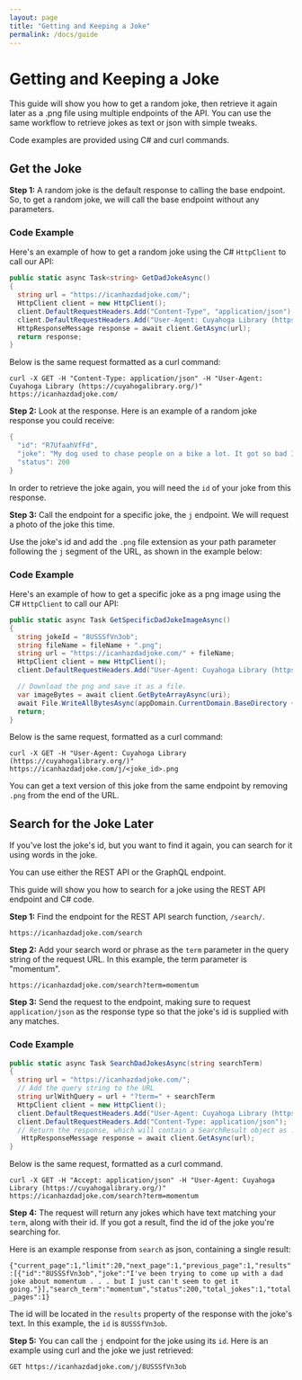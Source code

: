 ```yaml
---
layout: page
title: "Getting and Keeping a Joke"
permalink: /docs/guide
---
```


# Getting and Keeping a Joke

This guide will show you how to get a random joke, then retrieve it again later as a .png file using multiple endpoints of the API. You can use the same workflow to retrieve jokes as text or json with simple tweaks.

Code examples are provided using C# and curl commands.

## Get the Joke

**Step 1:** A random joke is the default response to calling the base endpoint. So, to get a random joke, we will call the base endpoint without any parameters.

### Code Example

Here's an example of how to get a random joke using the C# `HttpClient` to call our API:

```csharp
public static async Task<string> GetDadJokeAsync()
{
  string url = "https://icanhazdadjoke.com/";
  HttpClient client = new HttpClient();
  client.DefaultRequestHeaders.Add("Content-Type", "application/json");
  client.DefaultRequestHeaders.Add("User-Agent: Cuyahoga Library (https://cuyahogalibrary.org/)")
  HttpResponseMessage response = await client.GetAsync(url);
  return response;
}
```

Below is the same request formatted as a curl command:

`curl -X GET -H "Content-Type: application/json" -H "User-Agent: Cuyahoga Library (https://cuyahogalibrary.org/)" https://icanhazdadjoke.com/`

**Step 2:** Look at the response. Here is an example of a random joke response you could receive:

```csharp
{
  "id": "R7UfaahVfFd",
  "joke": "My dog used to chase people on a bike a lot. It got so bad I had to take his bike away.",
  "status": 200
}
```

In order to retrieve the joke again, you will need the `id` of your joke from this response.

**Step 3:** Call the endpoint for a specific joke, the `j` endpoint. We will request a photo of the joke this time.

Use the joke's id and add the `.png` file extension as your path parameter following the `j` segment of the URL, as shown in the example below:

### Code Example

Here's an example of how to get a specific joke as a png image using the C# `HttpClient` to call our API:

```csharp
public static async Task GetSpecificDadJokeImageAsync()
{
  string jokeId = "8USSSfVn3ob";
  string fileName = fileName + ".png";
  string url = "https://icanhazdadjoke.com/" + fileName;
  HttpClient client = new HttpClient();
  client.DefaultRequestHeaders.Add("User-Agent: Cuyahoga Library (https://cuyahogalibrary.org/)")

  // Download the png and save it as a file.
  var imageBytes = await client.GetByteArrayAsync(uri);
  await File.WriteAllBytesAsync(appDomain.CurrentDomain.BaseDirectory + fileName, imageBytes);
  return;
}
```

Below is the same request, formatted as a curl command:

`curl -X GET -H "User-Agent: Cuyahoga Library (https://cuyahogalibrary.org/)" https://icanhazdadjoke.com/j/<joke_id>.png`

You can get a text version of this joke from the same endpoint by removing `.png` from the end of the URL.

## Search for the Joke Later

If you've lost the joke's id, but you want to find it again, you can search for it using words in the joke.

You can use either the REST API or the GraphQL endpoint. 

This guide will show you how to search for a joke using the REST API endpoint and C# code.

**Step 1:** Find the endpoint for the REST API search function, `/search/`. 

`https://icanhazdadjoke.com/search`

**Step 2:** Add your search word or phrase as the `term` parameter in the query string of the request URL. In this example, the term parameter is "momentum".

`https://icanhazdadjoke.com/search?term=momentum`

**Step 3:** Send the request to the endpoint, making sure to request `application/json` as the response type so that the joke's id is supplied with any matches.

### Code Example

```csharp
public static async Task SearchDadJokesAsync(string searchTerm)
{
  string url = "https://icanhazdadjoke.com/";
  // Add the query string to the URL
  string urlWithQuery = url + "?term=" + searchTerm
  HttpClient client = new HttpClient();
  client.DefaultRequestHeaders.Add("User-Agent: Cuyahoga Library (https://cuyahogalibrary.org/)")
  client.DefaultRequestHeaders.Add("Content-Type: application/json");
  // Return the response, which will contain a SearchResult object as .json
   HttpResponseMessage response = await client.GetAsync(url);
}
```

Below is the same request, formatted as a curl command.

`curl -X GET -H "Accept: application/json" -H "User-Agent: Cuyahoga Library (https://cuyahogalibrary.org/)" https://icanhazdadjoke.com/search?term=momentum`

**Step 4:** The request will return any jokes which have text matching your `term`, along with their id. If you got a result, find the id of the joke you're searching for.

Here is an example response from `search` as json, containing a single result:

`{"current_page":1,"limit":20,"next_page":1,"previous_page":1,"results":[{"id":"8USSSfVn3ob","joke":"I've been trying to come up with a dad joke about momentum . . . but I just can't seem to get it going."}],"search_term":"momentum","status":200,"total_jokes":1,"total_pages":1}`

The id will be located in the `results` property of the response with the joke's text. In this example, the `id` is `8USSSfVn3ob`.

**Step 5:** You can call the `j` endpoint for the joke using its `id`. Here is an example using curl and the joke we just retrieved:

`GET https://icanhazdadjoke.com/j/8USSSfVn3ob`